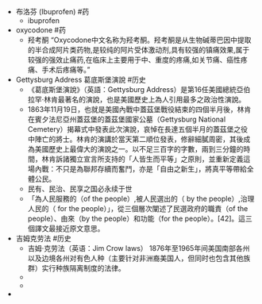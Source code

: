 - 布洛芬 (Ibuprofen) #药
	- ibuprofen
- oxycodone #药
	- 羟考酮
	  “Oxycodone中文名称为羟考酮。羟考酮是从生物碱蒂巴因中提取的半合成阿片类药物,是较纯的阿片受体激动剂,具有较强的镇痛效果,属于较强的强效止痛药,在临床上主要用于中、重度的疼痛,如关节痛、癌性疼痛、手术后疼痛等。”
- Gettysburg Address 葛底斯堡演說 #历史
	- 《葛底斯堡演說》（英語：Gettysburg Address）是第16任美國總統亞伯拉罕·林肯最著名的演說，也是美國歷史上為人引用最多之政治性演說。
	- 1863年11月19日，也就是美國內戰中蓋茲堡戰役結束的四個半月後，林肯在賓夕法尼亞州蓋茲堡的蓋茲堡國家公墓（Gettysburg National Cemetery）揭幕式中發表此次演說，哀悼在長達五個半月的蓋茲堡之役中陣亡的將士。林肯的演講於當天第二順位發表，修辭細膩周密，其後成為美國歷史上最偉大的演說之一。以不足三百字的字數，兩到三分鐘的時間，林肯訴諸獨立宣言所支持的「人皆生而平等」之原則，並重新定義這場內戰：不只是為聯邦存續而奮鬥，亦是「自由之新生」，將真平等帶給全體公民。
	- 民有、民治、民享之国必永续于世
	- 「為人民服務的（of the people）,被人民選出的（ by the people）,治理人民的（ for the people）」，從三個層次闡述了民選政府的職責（of the people）、由來（by the people）和功能（for the people）。[42]。這三個譯文最接近原文意思。
- 吉姆克劳法 #历史
	- 吉姆·克劳法（英语：Jim Crow laws） 1876年至1965年间美国南部各州以及边境各州对有色人种（主要针对非洲裔美国人，但同时也包含其他族群）实行种族隔离制度的法律。
	-
	-
-